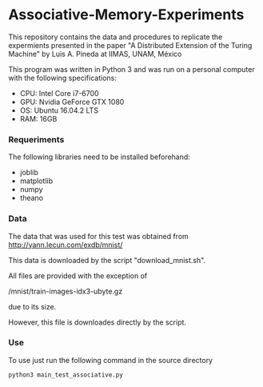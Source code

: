 # Associative-Memory-Experiments
This repository contains the data and procedures to replicate the expermients presented in the paper "A Distributed Extension of the Turing Machine" by Luis A. Pineda at IIMAS, UNAM, México

This program was written in Python 3 and was run on a personal computer with the following specifications:
* CPU: Intel Core i7-6700
* GPU: Nvidia GeForce GTX 1080
* OS: Ubuntu 16.04.2 LTS
* RAM: 16GB

### Requeriments
The following libraries need to be installed beforehand:
* joblib
* matplotlib
* numpy
* theano

### Data
The data that was used for this test was obtained from http://yann.lecun.com/exdb/mnist/ 

This data is downloaded by the script "download_mnist.sh".

All files are provided with the exception of

/mnist/train-images-idx3-ubyte.gz

due to its size.

However, this file is downloades directly by the script.

### Use

To use just run the following command in the source directory

    python3 main_test_associative.py



